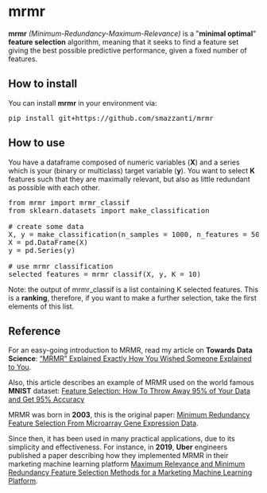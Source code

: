 # mrmr 

**mrmr** *(Minimum-Redundancy-Maximum-Relevance)* is a "**minimal optimal**" **feature selection** algorithm, meaning that it seeks to find a feature set giving the best possible predictive performance, given a fixed number of features.

## How to install

You can install **mrmr** in your environment via:

<pre>
pip install git+https://github.com/smazzanti/mrmr
</pre>

## How to use

You have a dataframe composed of numeric variables (**X**) and a series which is your (binary or multiclass) target variable (**y**).
You want to select **K** features such that they are maximally relevant, but also as little redundant as possible with each other.

<pre>
from mrmr import mrmr_classif
from sklearn.datasets import make_classification

# create some data
X, y = make_classification(n_samples = 1000, n_features = 50, n_informative = 10, n_redundant = 40)
X = pd.DataFrame(X)
y = pd.Series(y)

# use mrmr classification
selected_features = mrmr_classif(X, y, K = 10)
</pre>

Note: the output of mrmr_classif is a list containing K selected features. This is a **ranking**, therefore, if you want to make a further selection, take the first elements of this list.

## Reference

For an easy-going introduction to MRMR, read my article on **Towards Data Science**: [“MRMR” Explained Exactly How You Wished Someone Explained to You](https://towardsdatascience.com/mrmr-explained-exactly-how-you-wished-someone-explained-to-you-9cf4ed27458b).

Also, this article describes an example of MRMR used on the world famous **MNIST** dataset: [Feature Selection: How To Throw Away 95% of Your Data and Get 95% Accuracy](https://towardsdatascience.com/feature-selection-how-to-throw-away-95-of-your-data-and-get-95-accuracy-ad41ca016877)

MRMR was born in **2003**, this is the original paper: [Minimum Redundancy Feature Selection From Microarray Gene Expression Data](https://www.researchgate.net/publication/4033100_Minimum_Redundancy_Feature_Selection_From_Microarray_Gene_Expression_Data).

Since then, it has been used in many practical applications, due to its simplicity and effectiveness.
For instance, in **2019**, **Uber** engineers published a paper describing how they implemented MRMR in their marketing machine learning platform [Maximum Relevance and Minimum Redundancy Feature Selection Methods for a Marketing Machine Learning Platform](https://eng.uber.com/research/maximum-relevance-and-minimum-redundancy-feature-selection-methods-for-a-marketing-machine-learning-platform/).

